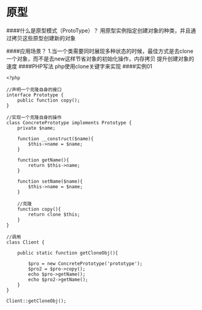 # 原型

####什么是原型模式（ProtoType）？
用原型实例指定创建对象的种类，并且通过拷贝这些原型创建新的对象

####应用场景？
1.当一个类需要同时展现多种状态的时候，最佳方式是去clone一个对象，而不是去new这样节省对象的初始化操作，内存拷贝 提升创建对象的速度
####PHP写法
php使用clone关键字来实现
####实例01
```
<?php  
  
//声明一个克隆自身的接口  
interface Prototype {  
    public function copy();   
}     
  
//实现一个克隆自身的操作  
class ConcretePrototype implements Prototype {  
    private $name;  
      
    function __construct($name){  
        $this->name = $name;  
    }  
      
    function getName(){  
        return $this->name;  
    }  
      
    function setName($name){  
        $this->name = $name;  
    }  
      
    //克隆  
    function copy(){  
        return clone $this;  
    }  
}  
  
//调用 
class Client {  
      
    public static function getCloneObj(){  
          
        $pro = new ConcretePrototype('prototype');  
        $pro2 = $pro->copy();  
        echo $pro->getName();  
        echo $pro2->getName();  
    }   
}  
  
Client::getCloneObj();

```